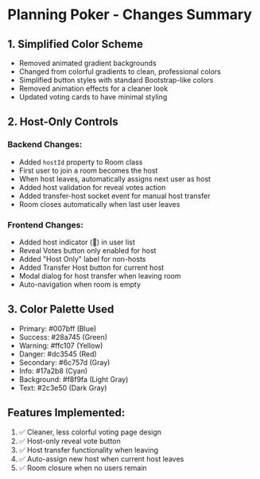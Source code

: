 # Planning Poker - Changes Summary

## 1. Simplified Color Scheme
- Removed animated gradient backgrounds
- Changed from colorful gradients to clean, professional colors
- Simplified button styles with standard Bootstrap-like colors
- Removed animation effects for a cleaner look
- Updated voting cards to have minimal styling

## 2. Host-Only Controls

### Backend Changes:
- Added `hostId` property to Room class
- First user to join a room becomes the host
- When host leaves, automatically assigns next user as host
- Added host validation for reveal votes action
- Added transfer-host socket event for manual host transfer
- Room closes automatically when last user leaves

### Frontend Changes:
- Added host indicator (👑) in user list
- Reveal Votes button only enabled for host
- Added "Host Only" label for non-hosts
- Added Transfer Host button for current host
- Modal dialog for host transfer when leaving room
- Auto-navigation when room is empty

## 3. Color Palette Used
- Primary: #007bff (Blue)
- Success: #28a745 (Green)  
- Warning: #ffc107 (Yellow)
- Danger: #dc3545 (Red)
- Secondary: #6c757d (Gray)
- Info: #17a2b8 (Cyan)
- Background: #f8f9fa (Light Gray)
- Text: #2c3e50 (Dark Gray)

## Features Implemented:
1. ✅ Cleaner, less colorful voting page design
2. ✅ Host-only reveal vote button
3. ✅ Host transfer functionality when leaving
4. ✅ Auto-assign new host when current host leaves
5. ✅ Room closure when no users remain